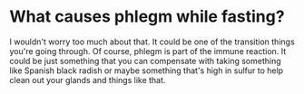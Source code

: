# What causes phlegm while fasting?

I wouldn't worry too much about that. It could be one of the transition things you're going through. Of course, phlegm is part of the immune reaction. It could be just something that you can compensate with taking something like Spanish black radish or maybe something that's high in sulfur to help clean out your glands and things like that.
